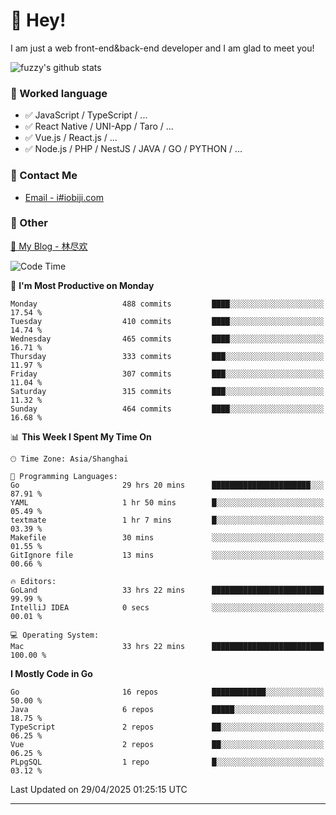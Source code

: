 # 👋 Hey!

I am just a web front-end&back-end developer and I am glad to meet you!

![fuzzy's github stats](https://github-readme-stats.vercel.app/api?username=JaydenForYou&&show_icons=true&&title_color=1abc9c&&icon_color=1abc9c)


### 📝 Worked language

- ✅ JavaScript / TypeScript / ...
- ✅ React Native / UNI-App / Taro / ...
- ✅ Vue.js / React.js / ...
- ✅ Node.js / PHP / NestJS / JAVA / GO / PYTHON / ...

### 📮 Contact Me

- [Email - i#iobiji.com](mailto:i@iobiji.com)


### 🤪 Other

[📌 My Blog - 林尽欢](https://iobiji.com)

<!--START_SECTION:waka-->
![Code Time](http://img.shields.io/badge/Code%20Time-1%2C690%20hrs%2026%20mins-blue)

📅 **I'm Most Productive on Monday** 

```text
Monday                   488 commits         ████░░░░░░░░░░░░░░░░░░░░░   17.54 % 
Tuesday                  410 commits         ████░░░░░░░░░░░░░░░░░░░░░   14.74 % 
Wednesday                465 commits         ████░░░░░░░░░░░░░░░░░░░░░   16.71 % 
Thursday                 333 commits         ███░░░░░░░░░░░░░░░░░░░░░░   11.97 % 
Friday                   307 commits         ███░░░░░░░░░░░░░░░░░░░░░░   11.04 % 
Saturday                 315 commits         ███░░░░░░░░░░░░░░░░░░░░░░   11.32 % 
Sunday                   464 commits         ████░░░░░░░░░░░░░░░░░░░░░   16.68 % 
```


📊 **This Week I Spent My Time On** 

```text
🕑︎ Time Zone: Asia/Shanghai

💬 Programming Languages: 
Go                       29 hrs 20 mins      ██████████████████████░░░   87.91 % 
YAML                     1 hr 50 mins        █░░░░░░░░░░░░░░░░░░░░░░░░   05.49 % 
textmate                 1 hr 7 mins         █░░░░░░░░░░░░░░░░░░░░░░░░   03.39 % 
Makefile                 30 mins             ░░░░░░░░░░░░░░░░░░░░░░░░░   01.55 % 
GitIgnore file           13 mins             ░░░░░░░░░░░░░░░░░░░░░░░░░   00.66 % 

🔥 Editors: 
GoLand                   33 hrs 22 mins      █████████████████████████   99.99 % 
IntelliJ IDEA            0 secs              ░░░░░░░░░░░░░░░░░░░░░░░░░   00.01 % 

💻 Operating System: 
Mac                      33 hrs 22 mins      █████████████████████████   100.00 % 
```

**I Mostly Code in Go** 

```text
Go                       16 repos            ████████████░░░░░░░░░░░░░   50.00 % 
Java                     6 repos             █████░░░░░░░░░░░░░░░░░░░░   18.75 % 
TypeScript               2 repos             ██░░░░░░░░░░░░░░░░░░░░░░░   06.25 % 
Vue                      2 repos             ██░░░░░░░░░░░░░░░░░░░░░░░   06.25 % 
PLpgSQL                  1 repo              █░░░░░░░░░░░░░░░░░░░░░░░░   03.12 % 
```




 Last Updated on 29/04/2025 01:25:15 UTC
<!--END_SECTION:waka-->
---
